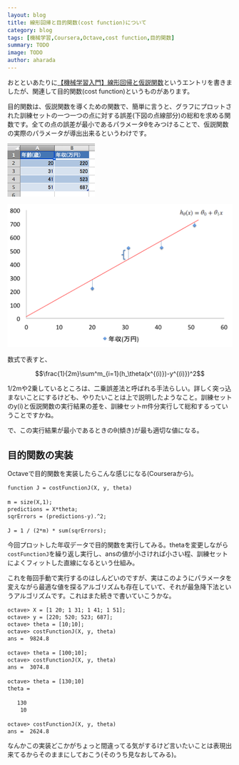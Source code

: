 ```yaml
---
layout: blog
title: 線形回帰と目的関数(cost function)について
category: blog
tags: [機械学習,Coursera,Octave,cost function,目的関数]  
summary: TODO
image: TODO
author: aharada
---
```


おとといあたりに[【機械学習入門】線形回帰と仮説関数](http://tech.mof-mof.co.jp/blog/machine-learning-linear.html)というエントリを書きましたが、関連して目的関数(cost function)というものがあります。

目的関数は、仮説関数を導くための関数で、簡単に言うと、グラフにプロットされた訓練セットの一つ一つの点に対する誤差(下図の点線部分)の総和を求める関数です。全ての点の誤差が最小であるパラメータθをみつけることで、仮説関数の実際のパラメータが導出出来るというわけです。

![訓練セットの表](../images/blog/2015-12-31-machine-learning-cost-function/table.png)

![グラフ](../images/blog/2015-12-31-machine-learning-cost-function/graph.png)

数式で表すと、

$$\frac{1}{2m}\sum^m_{i=1}(h_\theta(x^{(i)})-y^{(i)})^2$$

1/2mや2乗しているところは、二乗誤差法と呼ばれる手法らしい。詳しく突っ込まないことにするけども、やりたいことは上で説明したようなこと。訓練セットのy(i)と仮説関数の実行結果の差を、訓練セットm件分実行して総和するっていうことですかね。

で、この実行結果が最小であるときのθ(傾き)が最も適切な値になる。

## 目的関数の実装

Octaveで目的関数を実装したらこんな感じになる(Courseraから)。

```
function J = costFunctionJ(X, y, theta)

m = size(X,1);
predictions = X*theta;
sqrErrors = (predictions-y).^2;

J = 1 / (2*m) * sum(sqrErrors);
```

今回プロットした年収データで目的関数を実行してみる。thetaを変更しながら`costFunctionJ`を繰り返し実行し、ansの値が小さければ小さい程、訓練セットによくフィットした直線になるという仕組み。

これを毎回手動で実行するのはしんどいのですが、実はこのようにパラメータを変えながら最適な値を探るアルゴリズムも存在していて、それが最急降下法というアルゴリズムです。これはまた続きで書いていこうかな。

```
octave> X = [1 20; 1 31; 1 41; 1 51];
octave> y = [220; 520; 523; 687];
octave> theta = [10;10];
octave> costFunctionJ(X, y, theta)
ans =  9824.8

octave> theta = [100;10];
octave> costFunctionJ(X, y, theta)
ans =  3074.8

octave> theta = [130;10]
theta =

   130
    10

octave> costFunctionJ(X, y, theta)
ans =  2624.8
```

なんかこの実装どこかがちょっと間違ってる気がするけど言いたいことは表現出来てるからそのままにしておこう(そのうち見なおしてみる)。
